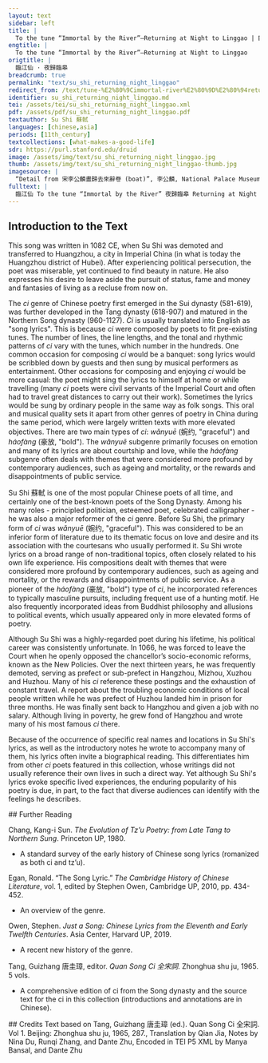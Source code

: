 ```yaml
---
layout: text
sidebar: left
title: |
  To the tune “Immortal by the River”—Returning at Night to Linggao | 臨江仙 · 夜歸臨皋
engtitle: |
  To the tune “Immortal by the River”—Returning at Night to Linggao
origtitle: |
  臨江仙 · 夜歸臨皋
breadcrumb: true
permalink: "text/su_shi_returning_night_linggao"
redirect_from: /text/tune-%E2%80%9Cimmortal-river%E2%80%9D%E2%80%94returning-night-linggao
identifier: su_shi_returning_night_linggao.md
tei: /assets/tei/su_shi_returning_night_linggao.xml
pdf: /assets/pdf/su_shi_returning_night_linggao.pdf
textauthor: Su Shi 蘇軾
languages: [chinese,asia]
periods: [11th_century]
textcollections: [what-makes-a-good-life]
sdr: https://purl.stanford.edu/druid 
image: /assets/img/text/su_shi_returning_night_linggao.jpg
thumb: /assets/img/text/su_shi_returning_night_linggao-thumb.jpg
imagesource: |
  “Detail from 宋李公麟畫歸去來辭卷 (boat)”, 李公麟, National Palace Museum, Accession Number: K2A001412N000000000PAE [Public Domain]
fulltext: |
  臨江仙 To the tune “Immortal by the River” 夜歸臨皋 Returning at Night to LinggaoThe part of Huangzhou where the speaker was in exile. 夜飲東坡醒復醉， Drinking at night on the Eastern Slope "Eastern Slope" is not only the name of a hill, but also a pseudonym used by Su Shi. This line could also be rendered: "Drinking at night, Su Shi/Eastern Slope sobered up and got drunk again.", I sobered up and got drunk again. 歸來彷彿三更。  When I arrived back home, it was about midnightIn ancient China, the night time was divided into five periods (更). At the beginning of each period, drums were beaten by night watchmen. 三更 refers to the third period, roughly equivalent to midnight.. 家童鼻息已雷鳴。 The young servant was snoring like thunder, 敲門都不應， not responding, no matter how hard I knocked. 倚杖聽江聲。 Supported by a walking stick, I listened to the river. 長恨此身非我有， I have long regretted that this body does not belong to me. 何時忘卻營營。 When can I stop pursuing fame and money?“營營” literally means being busy without stopping, often with a negative connotation. It is also the onomatopoeia for the sound that flies make when flying around. It can also refer to the anxieties in one’s mind. An alternative interpretation could be “When can I forget these anxieties?” 夜闌風靜谷紋平。 The night comes to an end, the wind stops, and the waves in the ravine die down. 小舟從此逝， Let me drift away on a small boat from now on, 江海寄餘生。 And entrust the rest of my life to rivers and seas. 
--- 
```

## Introduction to the Text 
<p><meta charset="utf-8" />This song was written in 1082 CE, when Su Shi was demoted and transferred to Huangzhou, a city in Imperial China (in what is today the Huangzhou district of Hubei). After experiencing political persecution, the poet was miserable, yet continued to find beauty in nature. He also expresses his desire to leave aside the pursuit of status, fame and money and fantasies of living as a recluse from now on.</p> <p>The <em>ci</em> genre of Chinese poetry first emerged in the Sui dynasty (581-619), was further developed in the Tang dynasty (618-907) and matured in the Northern Song dynasty (960-1127). <em>Ci</em> is usually translated into English as "song lyrics". This is because <em>ci</em> were composed by poets to fit pre-existing tunes. The number of lines, the line lengths, and the tonal and rhythmic patterns of <em>ci</em> vary with the tunes, which number in the hundreds. One common occasion for composing <em>ci</em> would be a banquet: song lyrics would be scribbled down by guests and then sung by musical performers as entertainment. Other occasions for composing and enjoying <em>ci</em> would be more casual: the poet might sing the lyrics to himself at home or while travelling (many <em>ci</em> poets were civil servants of the Imperial Court and often had to travel great distances to carry out their work). Sometimes the lyrics would be sung by ordinary people in the same way as folk songs. This oral and musical quality sets it apart from other genres of poetry in China during the same period, which were largely written texts with more elevated objectives. There are two main types of <em>ci</em>: <em>wǎnyuē</em> (婉约, "graceful") and <em>háofàng</em> (豪放, "bold"). The <em>wǎnyuē</em> subgenre primarily focuses on emotion and many of its lyrics are about courtship and love, while the<em> háofàng</em> subgenre often deals with themes that were considered more profound by contemporary audiences, such as ageing and mortality, or the rewards and disappointments of public service.</p> <p><meta charset="utf-8" />Su Shi <meta charset="utf-8" />蘇軾 is one of the most popular Chinese poets of all time, and certainly one of the best-known poets of the Song Dynasty. Among his many roles - principled politician, esteemed poet, celebrated calligrapher - he was also a major reformer of the <em>ci</em> genre. Before Su Shi, the primary form of <em>ci</em> was <em>wǎnyuē</em> (婉约, "graceful"). This was considered to be an inferior form of literature due to its thematic focus on love and desire and its association with the courtesans who usually performed it. Su Shi wrote lyrics on a broad range of non-traditional topics, often closely related to his own life experience. His compositions dealt with themes that were considered more profound by contemporary audiences, such as ageing and mortality, or the rewards and disappointments of public service. As a pioneer of the <em>háofàng </em>(豪放, "bold") type of <em>ci</em>, he incorporated references to typically masculine pursuits, including frequent use of a hunting motif. He also frequently incorporated ideas from Buddhist philosophy and allusions to political events, which usually appeared only in more elevated forms of poetry.</p> <p dir="ltr">Although Su Shi was a highly-regarded poet during his lifetime, his political career was consistently unfortunate. In 1066, he was forced to leave the Court when he openly opposed the chancellor’s socio-economic reforms, known as the New Policies. Over the next thirteen years, he was frequently demoted, serving as prefect or sub-prefect in Hangzhou, Mizhou, Xuzhou and Huzhou. Many of his <em>ci</em> reference these postings and the exhaustion of constant travel. A report about the troubling economic conditions of local people written while he was prefect of Huzhou landed him in prison for three months. He was finally sent back to Hangzhou and given a job with no salary. Although living in poverty, he grew fond of Hangzhou and wrote many of his most famous <em>ci </em>there.</p> <p>Because of the occurrence of specific real names and locations in Su Shi's lyrics, as well as the introductory notes he wrote to accompany many of them, his lyrics often invite a biographical reading. This differentiates him from other <em>ci</em> poets featured in this collection, whose writings did not usually reference their own lives in such a direct way. Yet although Su Shi's lyrics evoke specific lived experiences, the enduring popularity of his poetry is due, in part, to the fact that diverse audiences can identify with the feelings he describes.</p>
## Further Reading 
<p>Chang, Kang-i Sun. <em>The Evolution of Tz’u Poetry: from Late Tang to Northern Sung</em>. Princeton UP, 1980.</p> <ul> <li>A standard survey of the early history of Chinese song lyrics (romanized as both ci and tz’u).</li> </ul> <p>Egan, Ronald. “The Song Lyric.” <em>The Cambridge History of Chinese Literature</em>, vol. 1, edited by Stephen Owen, Cambridge UP, 2010, pp. 434-452.</p> <ul> <li>An overview of the genre.</li> </ul> <p>Owen, Stephen. <em>Just a Song: Chinese Lyrics from the Eleventh and Early Twelfth Centuries</em>. Asia Center, Harvard UP, 2019.</p> <ul> <li>A recent new history of the genre.</li> </ul> <p>Tang, Guizhang 唐圭璋, editor. <em>Quan Song Ci 全宋詞</em>. Zhonghua shu ju, 1965. 5 vols.</p> <ul> <li>A comprehensive edition of ci from the Song dynasty and the source text for the ci in this collection (introductions and annotations are in Chinese).</li> </ul>
## Credits
Text based on Tang, Guizhang 唐圭璋 (ed.). Quan Song Ci 全宋詞. Vol 1. Beijing: Zhonghua shu ju, 1965, 287., Translation by Qian Jia, Notes by Nina Du, Runqi Zhang,  and Dante Zhu, Encoded in TEI P5 XML by Manya Bansal,  and Dante Zhu
